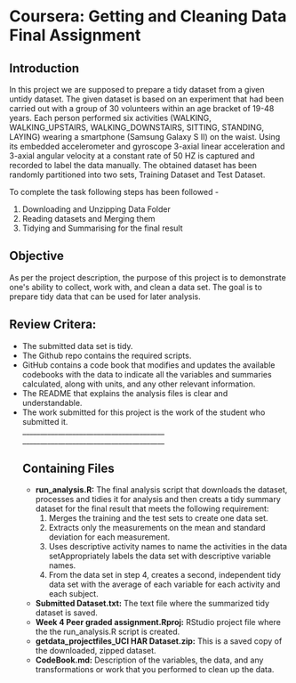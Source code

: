 # Coursera: Getting and Cleaning Data Final Assignment

## Introduction
In this project we are supposed to prepare a tidy dataset from a given untidy dataset. The given dataset is based on an experiment that had been carried out with a group of 30 volunteers within an age bracket of 19-48 years. Each person performed six activities (WALKING, WALKING_UPSTAIRS, WALKING_DOWNSTAIRS, SITTING, STANDING, LAYING) wearing a smartphone (Samsung Galaxy S II) on the waist. Using its embedded accelerometer and gyroscope 3-axial linear acceleration and 3-axial angular velocity at a constant rate of 50 HZ is captured and recorded to label the data manually. The obtained dataset has been randomly partitioned into two sets, Training Dataset and Test Dataset. 

 To complete the task following steps has been followed - <ol><li> Downloading and Unzipping Data Folder</li><li> Reading datasets and Merging them </li> <li>Tidying and Summarising for the final result
</ol>

## Objective
As per the project description, the purpose of this project is to demonstrate one's ability to collect, work with, and clean a data set. The goal is to prepare tidy data that can be used for later analysis. 

## Review Critera:
<ul> <li> The submitted data set is tidy. </li> <li> The Github repo contains the required scripts.</li> <li> GitHub contains a code book that modifies and updates the available codebooks with the data to indicate all the variables and summaries calculated, along with units, and any other relevant information. </li> <li> The README that explains the analysis files is clear and understandable. </li> <li> The work submitted for this project is the work of the student who submitted it. </li>
________________________________________
________________________________________

## Containing Files

+ **run_analysis.R:** The final analysis script that downloads the dataset, processes and tidies it for analysis and then creats a tidy summary dataset for the final result that meets the following requirement:
    <ol>
    <li>Merges the training and the test sets to create one data set.</li>
    <li>Extracts only the measurements on the mean and standard deviation for each measurement.</li>
    <li>Uses descriptive activity names to name the activities in the data set</li<li>Appropriately labels the data set with descriptive variable names.</li> 
    <li>From the data set in step 4, creates a second, independent tidy data set with the average of each variable for each activity and each subject.</li>
    </ol>
+ **Submitted Dataset.txt:** The text file where the summarized tidy dataset is saved. 
+ **Week 4 Peer graded assignment.Rproj:** RStudio project file where the the run_analysis.R script is created.
+ **getdata_projectfiles_UCI HAR Dataset.zip:** This is a saved copy of the downloaded, zipped dataset.
+ **CodeBook.md:** Description of the variables, the data, and any transformations or work that you performed to clean up the data.


